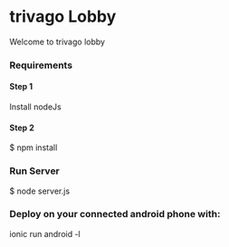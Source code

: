# trivago Lobby
Welcome to trivago lobby

### Requirements 
#### Step 1 
Install nodeJs
#### Step 2 
$ npm install

###  Run Server
$ node server.js

### Deploy on your connected android phone with:
ionic run android -l
